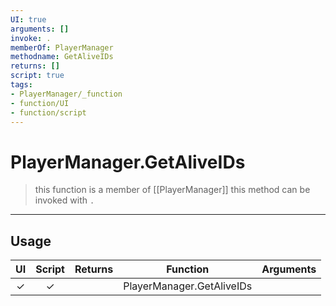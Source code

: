 ```yaml
---
UI: true
arguments: []
invoke: .
memberOf: PlayerManager
methodname: GetAliveIDs
returns: []
script: true
tags:
- PlayerManager/_function
- function/UI
- function/script
---
```

# PlayerManager.GetAliveIDs
> this function is a member of [[PlayerManager]]
> this method can be invoked with `.`
-----
## Usage
|  UI | Script | Returns | Function | Arguments |
|:---:|:------:|-------:|:--------:|:---------|
|✓|✓||PlayerManager.GetAliveIDs||
